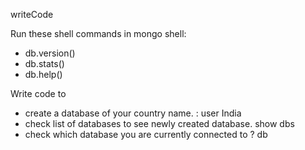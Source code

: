 writeCode

Run these shell commands in mongo shell:

- db.version()
- db.stats()
- db.help()

Write code to

- create a database of your country name. : user India
- check list of databases to see newly created database. show dbs
- check which database you are currently connected to ? db
